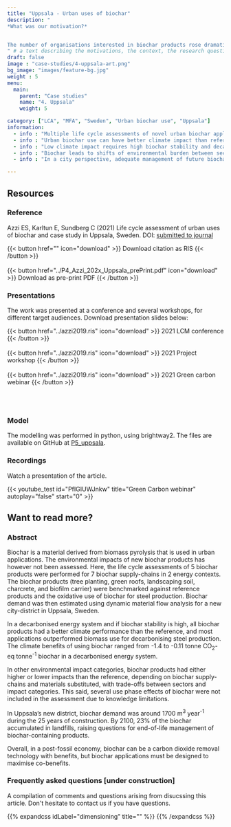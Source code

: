 ```yaml
---
title: "Uppsala - Urban uses of biochar"
description: "
*What was our motivation?*


The number of organisations interested in biochar products rose dramatically between 2017 and 2021. In particular, multiple companies started to market biochar products for use in urban areas. Therefore, we wanted to assess the environmental performance of such products. In addition, Uppsala municipality who was a partner of this project, was interested in estimating amounts of biochar needed for its future southern city district. 
" # a text describing the motivations, the context, the research questions, attratively
draft: false
image : "case-studies/4-uppsala-art.png"
bg_image: "images/feature-bg.jpg"
weight : 5
menu:
  main:
    parent: "Case studies"
    name: "4. Uppsala"
    weight: 5

category: ["LCA", "MFA", "Sweden", "Urban biochar use", "Uppsala"]
information:
  - info : "Multiple life cycle assessments of novel urban biochar applications were performed."
  - info : "Urban biochar use can have better climate impact than reference and oxidative uses."
  - info : "Low climate impact requires high biochar stability and decarbonised energy system."
  - info : "Biochar leads to shifts of environmental burden between sectors and impacts."
  - info : "In a city perspective, adequate management of future biochar waste flows is needed."

---
```


## **Resources**
<div class="row">
  <div class="col-md-4">

  ### Reference
 Azzi ES, Karltun E, Sundberg C (2021) Life cycle assessment of urban uses of biochar and case study in Uppsala, Sweden. DOI: [submitted to journal]()


  {{< button href="" icon="download" >}} Download citation as RIS {{< /button >}}
  <br/><br/>
  {{< button href="../P4_Azzi_202x_Uppsala_prePrint.pdf" icon="download" >}} Download as pre-print PDF {{< /button >}}
  </div>

  <div class="col-md-4">

  ### Presentations
  The work was presented at a conference and several workshops, for different target audiences. Download presentation slides below:

  {{< button href="../azzi2019.ris" icon="download" >}} 2021 LCM conference {{< /button >}}
  <br/><br/>
  {{< button href="../azzi2019.ris" icon="download" >}} 2021 Project workshop {{< /button >}}
  <br/><br/>
  {{< button href="../azzi2019.ris" icon="download" >}} 2021 Green carbon webinar {{< /button >}}

  <br/><br/>

  </div>
  <div class="col-md-4">

  ### Model
  The modelling was performed in python, using brightway2. The files are available on GitHub at [P5_uppsala](https://github.com/ntropy-esa/P5_uppsala).

  </div>
</div>

<div class="row">
  <div class="col-md-12">
  
  ### Recordings
  Watch a presentation of the article.
  </div>

  <div class="col-md-5">
  {{< youtube_test id="PfIGIUWJnkw" title="Green Carbon webinar" autoplay="false" start="0" >}}
  </div>
  
</div>


## **Want to read more?**
<div class="row">
  <div class="col-md-10">

### Abstract 

Biochar is a material derived from biomass pyrolysis that is used in urban applications. The environmental impacts of new biochar products has however not been assessed. Here, the life cycle assessments of 5 biochar products were performed for 7 biochar supply-chains in 2 energy contexts. The biochar products (tree planting, green roofs, landscaping soil, charcrete, and biofilm carrier) were benchmarked against reference products and the oxidative use of biochar for steel production. Biochar demand was then estimated using dynamic material flow analysis for a new city-district in Uppsala, Sweden.

In a decarbonised energy system and if biochar stability is high, all biochar products had a better climate performance than the reference, and most applications outperformed biomass use for decarbonising steel production. The climate benefits of using biochar ranged from -1.4 to -0.11 tonne CO<sub>2</sub>-eq tonne<sup>-1</sup> biochar in a decarbonised energy system.

In other environmental impact categories, biochar products had either higher or lower impacts than the reference, depending on biochar supply-chains and materials substituted, with trade-offs between sectors and impact categories. This said, several use phase effects of biochar were not included in the assessment due to knowledge limitations.

In Uppsala’s new district, biochar demand was around 1700 m<sup>3</sup> year<sup>-1</sup> during the 25 years of construction. By 2100, 23% of the biochar accumulated in landfills, raising questions for end-of-life management of biochar-containing products.

Overall, in a post-fossil economy, biochar can be a carbon dioxide removal technology with benefits, but biochar applications must be designed to maximise co-benefits.

 </div>

  <div class="col-md-10">

  ### Frequently asked questions [under construction]

  A compilation of comments and questions arising from disucssing this article. Don't hesitate to contact us if you have questions.

{{% expandcss idLabel="dimensioning" title="" %}}
{{% /expandcss %}}

</div>